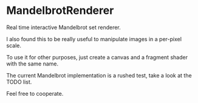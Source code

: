 # MandelbrotRenderer
Real time interactive Mandelbrot set renderer.

I also found this to be really useful to manipulate images in a per-pixel scale.

To use it for other purposes, just create a canvas and a fragment shader with the same name.

The current Mandelbrot implementation is a rushed test, take a look at the TODO list.

Feel free to cooperate.